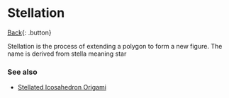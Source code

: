 # Stellation

[Back](../../index.md){: .button}

Stellation is the process of extending a polygon to form a new figure. The name is derived from stella meaning star

### See also

- [Stellated Icosahedron Origami](../../origami/icosahedron/index.md)
